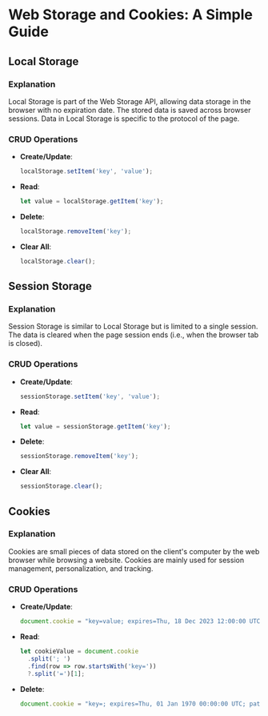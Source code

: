 
# Web Storage and Cookies: A Simple Guide

## Local Storage

### Explanation
Local Storage is part of the Web Storage API, allowing data storage in the browser with no expiration date. The stored data is saved across browser sessions. Data in Local Storage is specific to the protocol of the page.

### CRUD Operations

- **Create/Update**: 
  ```javascript
  localStorage.setItem('key', 'value');
  ```

- **Read**: 
  ```javascript
  let value = localStorage.getItem('key');
  ```

- **Delete**: 
  ```javascript
  localStorage.removeItem('key');
  ```

- **Clear All**: 
  ```javascript
  localStorage.clear();
  ```

## Session Storage

### Explanation
Session Storage is similar to Local Storage but is limited to a single session. The data is cleared when the page session ends (i.e., when the browser tab is closed).

### CRUD Operations

- **Create/Update**: 
  ```javascript
  sessionStorage.setItem('key', 'value');
  ```

- **Read**: 
  ```javascript
  let value = sessionStorage.getItem('key');
  ```

- **Delete**: 
  ```javascript
  sessionStorage.removeItem('key');
  ```

- **Clear All**: 
  ```javascript
  sessionStorage.clear();
  ```

## Cookies

### Explanation
Cookies are small pieces of data stored on the client's computer by the web browser while browsing a website. Cookies are mainly used for session management, personalization, and tracking.

### CRUD Operations

- **Create/Update**: 
  ```javascript
  document.cookie = "key=value; expires=Thu, 18 Dec 2023 12:00:00 UTC; path=/";
  ```

- **Read**: 
  ```javascript
  let cookieValue = document.cookie
    .split('; ')
    .find(row => row.startsWith('key='))
    ?.split('=')[1];
  ```

- **Delete**: 
  ```javascript
  document.cookie = "key=; expires=Thu, 01 Jan 1970 00:00:00 UTC; path=/;";
  ```
